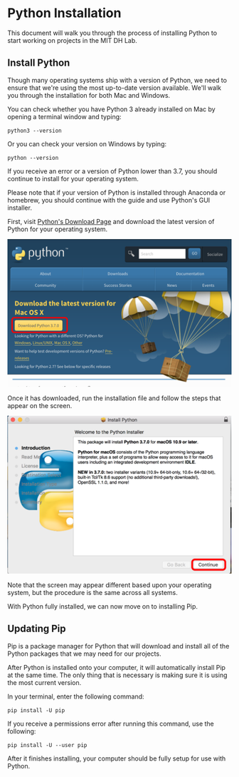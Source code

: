 # Python Installation

This document will walk you through the process of installing Python to start working on projects in the MIT DH Lab.

## Install Python
Though many operating systems ship with a version of Python, we need to ensure that we're using the most up-to-date version available. We'll walk you through the installation for both Mac and Windows.

You can check whether you have Python 3 already installed on Mac by opening a terminal window and typing:

```
python3 --version
```

Or you can check your version on Windows by typing:

```
python --version
```

If you receive an error or a version of Python lower than 3.7, you should continue to install for your operating system.

Please note that if your version of Python is installed through Anaconda or homebrew, you should continue with the guide and use Python's GUI installer.

First, visit [Python's Download Page](https://www.python.org/downloads/) and download the latest version of Python for your operating system.

![](./images/python_org_1.png)

Once it has downloaded, run the installation file and follow the steps that appear on the screen.

![](./images/python_org_2.png)

Note that the screen may appear different based upon your operating system, but the procedure is the same across all systems.

With Python fully installed, we can now move on to installing Pip.

## Updating Pip

Pip is a package manager for Python that will download and install all of the Python packages that we may need for our projects.

After Python is installed onto your computer, it will automatically install Pip at the same time. The only thing that is necessary is making sure it is using the most current version.

In your terminal, enter the following command:

```
pip install -U pip
```

If you receive a permissions error after running this command, use the following:

```
pip install -U --user pip
```
After it finishes installing, your computer should be fully setup for use with Python.
